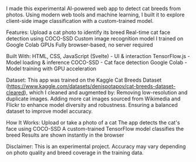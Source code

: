 I made this experimental AI-powered web app to detect cat breeds from photos. Using modern web tools and machine learning, I built it to explore client-side image classification with a custom-trained model.

Features:
Upload a cat photo to identify its breed
Real-time cat face detection using COCO-SSD
Custom image recognition model I trained on Google Colab GPUs
Fully browser-based, no server required

Built With:
HTML, CSS, JavaScript (Svelte) - UI & interaction
TensorFlow.js - Model loading & inference
COCO-SSD - Cat face detection
Google Colab - Model training with GPU acceleration

Dataset:
This app was trained on the Kaggle Cat Breeds Dataset (https://www.kaggle.com/datasets/denispotapov/cat-breeds-dataset-cleared), which I cleaned and augmented by:
Removing low-resolution and duplicate images.
Adding more cat images sourced from Wikimedia and Flickr to enhance model diversity and robustness.
Ensuring a balanced dataset to improve model accuracy.

How It Works:
Upload or take a photo of a cat
The app detects the cat's face using COCO-SSD
A custom-trained TensorFlow model classifies the breed
Results are shown instantly in the browser

Disclaimer:
This is an experimental project. Accuracy may vary depending on photo quality and breed coverage in the training data.

